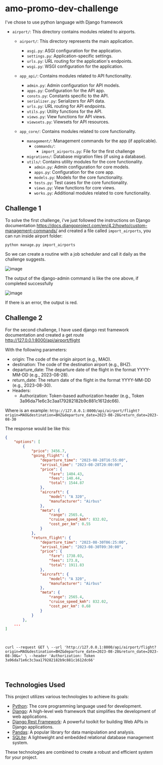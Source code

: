 # amo-promo-dev-challenge

I've chose to use python language with Django framework

- `airport/`: This directory contains modules related to airports.
    - `airport/`: This directory represents the main application.
        - `asgi.py`: ASGI configuration for the application.
        - `settings.py`: Application-specific settings.
        - `urls.py`: URL routing for the application's endpoints.
        - `wsgi.py`: WSGI configuration for the application.

    - `app_api/`: Contains modules related to API functionality.
      - `admin.py`: Admin configuration for API models.
      - `apps.py`: Configuration for the API app.
      - `consts.py`: Constants specific to the API.
      - `serializer.py`: Serializers for API data.
      - `urls.py`: URL routing for API endpoints.
      - `utils.py`: Utility functions for the API.
      - `views.py`: View functions for API views.
      - `viewsets.py`: Viewsets for API resources.
        
    - `app_core/`: Contains modules related to core functionality.
      - `management/`: Management commands for the app (if applicable).
        - `commands/`:
          - `import_airports.py`: File for the first challenge
      - `migrations/`: Database migration files (if using a database).
      - `utils/`: Contains utility modules for the core functionality.
        - `admin.py`: Admin configuration for core models.
        - `apps.py`: Configuration for the core app.
        - `models.py`: Models for the core functionality.
        - `tests.py`: Test cases for the core functionality.
        - `views.py`: View functions for core views.
        - `works.py`: Additional modules related to core functionality.


## Challenge 1
To solve the first challenge, i've just followed the instructions on Django documentation https://docs.djangoproject.com/en/4.2/howto/custom-management-commands/ and created a file called `import_airports`, you can run inside airport folder:

`python manage.py import_airports`

So we can create a routine with a job scheduler and call it daily as the challenge suggests.


![image](https://github.com/supertgo/amo-promo-dev-challenge/assets/47607913/49a8f229-8f4f-4800-9c9b-faada8bf088c)

The output of the django-admin command is like the one above, if completed successfully

![image](https://github.com/supertgo/amo-promo-dev-challenge/assets/47607913/35c0cd8d-da9a-4ee6-b53d-8f0d0ba7bb37)


If there is an error, the output is red.

## Challenge 2

For the second challenge, I have used django rest framework documentation and created a get route http://127.0.0.1:8000/api/airport/flight

With the following parameters:
  -  origin: The code of the origin airport (e.g., MAO).
  - destination: The code of the destination airport (e.g., BHZ).
  -  departure_date: The departure date of the flight in the format YYYY-MM-DD (e.g., 2023-08-28).
  - return_date: The return date of the flight in the format YYYY-MM-DD (e.g., 2023-08-30).
- Headers:
  - Authorization: Token-based authorization header (e.g., Token 3a96da71e6c3c3aa179282182b9c881c1612dc66).

Where is an example:
`http://127.0.0.1:8000/api/airport/flight?origin=MAO&destination=BHZ&departure_date=2023-08-28&return_date=2023-08-30`

The response would be like this:
```json
{
	"options": [
		{
			"price": 3456.7,
			"going_flight": {
				"departure_time": "2023-08-28T16:55:00",
				"arrival_time": "2023-08-28T20:00:00",
				"price": {
					"fare": 1404.43,
					"fees": 140.44,
					"total": 1544.87
				},
				"aircraft": {
					"model": "A 320",
					"manufacturer": "Airbus"
				},
				"meta": {
					"range": 2565.4,
					"cruise_speed_kmh": 832.02,
					"cost_per_km": 0.55
				}
			},
			"return_flight": {
				"departure_time": "2023-08-30T06:25:00",
				"arrival_time": "2023-08-30T09:30:00",
				"price": {
					"fare": 1738.03,
					"fees": 173.8,
					"total": 1911.83
				},
				"aircraft": {
					"model": "A 320",
					"manufacturer": "Airbus"
				},
				"meta": {
					"range": 2565.4,
					"cruise_speed_kmh": 832.02,
					"cost_per_km": 0.68
				}
			}
		},
    ...
]
```
  
<br>

`curl --request GET \
  --url 'http://127.0.0.1:8000/api/airport/flight?origin=MAO&destination=BHZ&departure_date=2023-08-28&return_date=2023-08-30&=' \
  --header 'Authorization: Token 3a96da71e6c3c3aa179282182b9c881c1612dc66'`
  
<br>

## Technologies Used

This project utilizes various technologies to achieve its goals:

- [Python](https://www.python.org/): The core programming language used for development.
- [Django](https://www.djangoproject.com/): A high-level web framework that simplifies the development of web applications.
- [Django Rest Framework](https://www.django-rest-framework.org/): A powerful toolkit for building Web APIs in Django applications.
- [Pandas](https://pandas.pydata.org/): A popular library for data manipulation and analysis.
- [SQLite](https://www.sqlite.org/index.html): A lightweight and embedded relational database management system.

These technologies are combined to create a robust and efficient system for your project.

